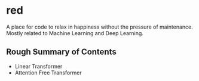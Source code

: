 # red
A place for code to relax in happiness without the pressure of maintenance. Mostly related to Machine Learning and Deep Learning.


## Rough Summary of Contents

- Linear Transformer
- Attention Free Transformer
